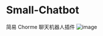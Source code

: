 # Small-Chatbot
简易 Chorme 聊天机器人插件
![image](https://github.com/zxr0000000/Small-Chatbot/assets/90163617/817b0186-c76d-415d-b2c6-bb5ec78f19ce)
